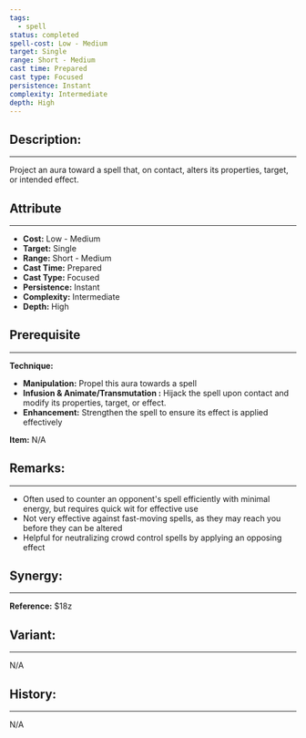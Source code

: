 ```yaml
---
tags:
  - spell
status: completed
spell-cost: Low - Medium
target: Single
range: Short - Medium
cast time: Prepared
cast type: Focused
persistence: Instant
complexity: Intermediate
depth: High
---
```

## Description:  
---  
Project an aura toward a spell that, on contact, alters its properties, target, or intended effect.  
  
## Attribute  
___  
- __Cost:__ Low - Medium  
- __Target:__ Single  
- __Range:__ Short - Medium  
- __Cast Time:__ Prepared  
- __Cast Type:__ Focused  
- __Persistence:__ Instant  
- __Complexity:__ Intermediate  
- __Depth:__ High  
  
## Prerequisite  
___  
__Technique:__  
  
- __Manipulation:__ Propel this aura towards a spell  
- __Infusion & Animate/Transmutation :__ Hijack the spell upon contact and modify its properties, target, or effect.  
- __Enhancement:__ Strengthen the spell to ensure its effect is applied effectively  
  
__Item:__ N/A  
## Remarks:  
___  
- Often used to counter an opponent's spell efficiently with minimal energy, but requires quick wit for effective use  
- Not very effective against fast-moving spells, as they may reach you before they can be altered  
- Helpful for neutralizing crowd control spells by applying an opposing effect  
  
## Synergy:  
___  
  
__Reference:__ $18z  
  
## Variant:  
___  
  
N/A  
  
## History:  
___  
N/A